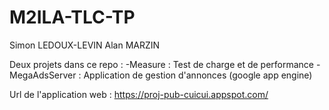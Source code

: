 # M2ILA-TLC-TP
Simon LEDOUX-LEVIN
Alan MARZIN 

Deux projets dans ce repo :
-Measure : Test de charge et de performance
-MegaAdsServer : Application de gestion d'annonces (google app engine)

Url de l'application web : https://proj-pub-cuicui.appspot.com/